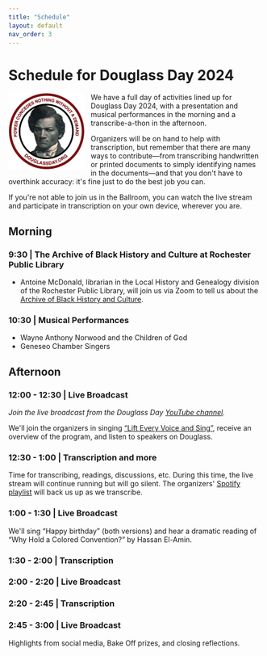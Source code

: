 ```yaml
---
title: "Schedule"
layout: default
nav_order: 3
---
```


# Schedule for Douglass Day 2024

<img src="assets/power.webp" alt="Frederick Douglass headshot and motto 'Power concedes nothing without a demand'" style="float: left; width: 30%; margin-right: 12px;"/>We have a full day of activities lined up for Douglass Day 2024, with a presentation and musical performances in the morning and a transcribe-a-thon in the afternoon. 

Organizers will be on hand to help with transcription, but remember that there are many ways to contribute&mdash;from transcribing handwritten or printed documents to simply identifying names in the documents&mdash;and that you don't have to overthink accuracy: it's fine just to do the best job you can.

If you're not able to join us in the Ballroom, you can watch the live stream and participate in transcription on your own device, wherever you are.

## Morning

### 9:30 | The Archive of Black History and Culture at Rochester Public Library

- Antoine McDonald, librarian in the Local History and Genealogy division of the Rochester Public Library, will join us via Zoom to tell us about the [Archive of Black History and Culture](https://roccitylibrary.org/archive-of-black-history-culture/).

### 10:30 | Musical Performances 

- Wayne Anthony Norwood and the Children of God
- Geneseo Chamber Singers

## Afternoon

### 12:00 - 12:30 | Live Broadcast

*Join the live broadcast from the Douglass Day [YouTube channel](https://youtube.com/channel/UCsMTkXeP7D-KJKN_3n53g0A).*

We'll join the organizers in singing <a href="https://douglassday.org/anthem/" rel="nofollow ugc noopener">“Lift Every Voice and Sing”</a>, receive an overview of the program, and listen to speakers on Douglass.

### 12:30 - 1:00 | Transcription and more

Time for transcribing, readings, discussions, etc. During this time, the live stream will continue running but will go silent. The organizers' <a href="https://open.spotify.com/playlist/2XWu7KUki8NL5ps1FT7PC7?si=1234136005f24f7a" rel="nofollow ugc noopener">Spotify playlist</a> will back us up as we transcribe.

### 1:00 - 1:30 | Live Broadcast

We'll sing “Happy birthday” (both versions) and hear a dramatic reading of “Why Hold a Colored Convention?” by Hassan El-Amin.

### 1:30 - 2:00 | Transcription

### 2:00 - 2:20 | Live Broadcast

### 2:20 - 2:45 | Transcription

### 2:45 - 3:00 | Live Broadcast

Highlights from social media, Bake Off prizes, and closing reflections.